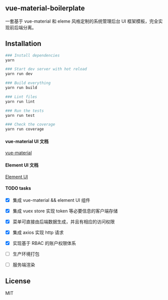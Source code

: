 ## vue-material-boilerplate

一套基于 vue-material 和 eleme 风格定制的系统管理后台 UI 框架模板，完全实现前后端分离。


## Installation

``` bash
### Install dependencies
yarn

### Start dev server with hot reload
yarn run dev

### Build everything
yarn run build

### Lint files
yarn run lint

### Run the tests
yarn run test

### Check the coverage
yarn run coverage
```

#### vue-material UI 文档

[vue-material](http://vuematerial.io/releases/v0.7.1/#/)

#### Element UI 文档

[Element UI](http://element.eleme.io/#/zh-CN/component/quickstart)

#### TODO tasks

- [X] 集成 vue-material && element UI 组件

- [X] 集成 vuex store 实现 token 等必要信息的客户端存储

- [X] 菜单可直接由后端数据生成，并且有相应的访问权限

- [X] 集成 axios 实现 http 请求

- [X] 实现基于 RBAC 的账户权限体系

- [ ] 生产环境打包

- [ ] 服务端渲染

## License
MIT
